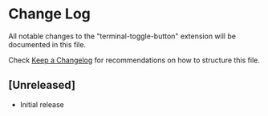 # Change Log

All notable changes to the "terminal-toggle-button" extension will be documented in this file.

Check [Keep a Changelog](http://keepachangelog.com/) for recommendations on how to structure this file.

## [Unreleased]

- Initial release